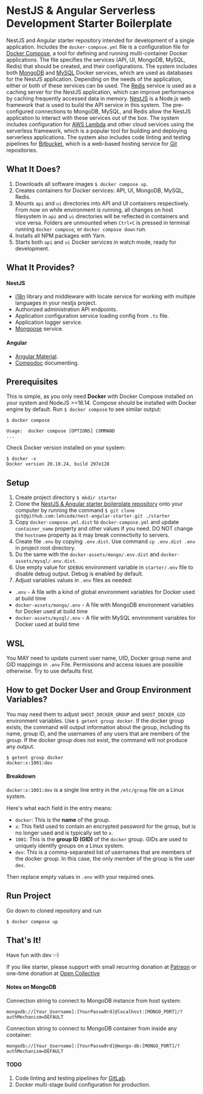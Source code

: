 # NestJS & Angular Serverless Development Starter Boilerplate


NestJS and Angular starter repository intended for development of a single application. Includes the `docker-compose.yml` file is a configuration file for [Docker Compose](https://docs.docker.com/compose/), a tool for defining and running multi-container Docker applications. The file specifies the services (API, UI, MongoDB, MySQL, Redis) that should be created, and their configurations. 
The system includes both [MongoDB](https://www.mongodb.com/docs/) and [MySQL](https://dev.mysql.com/doc/refman/8.0/en/) Docker services, which are used as databases for the NestJS application. Depending on the needs of the application, either or both of these services can be used.
The [Redis](https://redis.io/docs/about/) service is used as a caching server for the NestJS application, which can improve performance by caching frequently accessed data in memory.
[NestJS](https://docs.nestjs.com/) is a Node.js web framework that is used to build the API service in this system. The pre-configured connections to MongoDB, MySQL, and Redis allow the NestJS application to interact with these services out of the box.
The system includes configuration for [AWS Lambda](https://aws.amazon.com/lambda/) and other cloud services using the serverless framework, which is a popular tool for building and deploying serverless applications.
The system also includes code linting and testing pipelines for [Bitbucket](https://bitbucket.org/product/features/pipelines), which is a web-based hosting service for [Git](https://git-scm.com/about) repositories.    

## What It Does?
1. Downloads all software images `$ docker compose up`.
2. Creates containers for Docker services: API, UI, MongoDB, MySQL, Redis.
3. Mounts `api` and `ui` directories into API and UI containers respectively. From now on while environment is running, all changes on host filesystem in `api` and `ui` directories will be reflected in containers and vice versa. Folders are unmounted when `Ctrl+C` is pressed in terminal running `docker compose`, or `docker compose down` run.
4. Installs all NPM packages with Yarn.
5. Starts both `api` and `ui` Docker services in watch mode, ready for development.

## What It Provides?
#### NestJS
- [i18n](https://www.npmjs.com/package/nestjs-i18n) library and middleware with locale service for working with multiple languages in your nestjs project.
- Authorized administration API endpoints.
- Application configuration service loading config from `.ts` file.
- Application logger service.
- [Mongoose](https://mongoosejs.com/docs/) service.

#### Angular
- [Angular Material](https://material.angular.io/guide/getting-started).
- [Compodoc](https://compodoc.app/) documenting.

## Prerequisites
This is simple, as you only need **Docker** with Docker Compose installed on your system and NodeJS >=16.14. 
Compose should be installed with Docker engine by default. Run `$ docker compose` to see similar output:
```
$ docker compose

Usage:  docker compose [OPTIONS] COMMAND
...
```

Check Docker version installed on your system:
```shell
$ docker -v
Docker version 20.10.24, build 297e128
```

## Setup
1. Create project directory `$ mkdir starter`
2. Clone the [NestJS & Angular starter boilerplate repository](https://github.com/lehcode/nest-angular-starter) onto your computer by running the command `$ git clone git@github.com:lehcode/nest-angular-starter.git ./starter` 
3. Copy `docker-compose.yml.dist` to `docker-compose.yml` and update `container_name` property and other values if you need. DO NOT change the `hostname` property as it may break connectivity to servers.
4. Create file `.env` by copying `.env.dist`. Use command `cp .env.dist .env` in project root directory.
5. Do the same with the `docker-assets/mongo/.env.dist` and `docker-assets/mysql/.env.dist`.
6. Use empty value for `$DEBUG` environment variable in `starter/.env` file to disable debug output. Debug is enabled by default.
7. Adjust variables values in `.env` files as needed:
- `.env` - A file with a kind of global environment variables for Docker used at build time
- `docker-assets/mongo/.env` - A file with MongoDB environment variables for Docker used at build time
- `docker-assets/mysql/.env` - A file with MySQL environment variables for Docker used at build time

## WSL
You MAY need to update current user name, UID, Docker group name and GID mappings in `.env` File. Permissions and access issues are possible otherwise. Try to use defaults first.

## How to get Docker User and Group Environment Variables? 
You may need them to adjust `$HOST_DOCKER_GROUP` and `$HOST_DOCKER_GID` environment variables. Use `$ getent group docker`. If the docker group exists, the command will output information about the group, including its name, group ID, and the usernames of any users that are members of the group. If the docker group does not exist, the command will not produce any output.
```shell
$ getent group docker
docker:x:1001:dev 
```

#### Breakdown
`docker:x:1001:dev` is a single line entry in the `/etc/group` file on a Linux system.

Here's what each field in the entry means:

- `docker`: This is the **name** of the group.
- `x`: This field used to contain an encrypted password for the group, but is no longer used and is typically set to `x`.
- `1001`: This is the **group ID (GID)** of the `docker` group. GIDs are used to uniquely identify groups on a Linux system.
- `dev`: This is a comma-separated list of usernames that are members of the docker group. In this case, the only member of the group is the user `dev`.

Then replace empty values in `.env` with your required ones.

## Run Project
Go down to cloned repository and run
```shell
$ docker compose up
```

## That's It!
Have fun with dev :-)

If you like starter, please support with small recurring donation at [Patreon](https://www.patreon.com/lehcode) or one-time donation at [Open Collective](https://opencollective.com/nestjs-and-angular-starter)

#### Notes on MongoDB
Connection string to connect to MongoDB instance from host system:

`mongodb://[Your_Username]:[YourPassw0rd]@localhost:[MONGO_PORT]/?authMechanism=DEFAULT`

Connection string to connect to MongoDB container from inside any container:

`mongodb://[Your_Username]:[YourPassw0rd]@mongo-db:[MONGO_PORT]/?authMechanism=DEFAULT`

#### TODO
1. Code linting and testing pipelines for [GitLab](https://docs.gitlab.com/ee/ci/pipelines/).
2. Docker multi-stage build configuration for production.